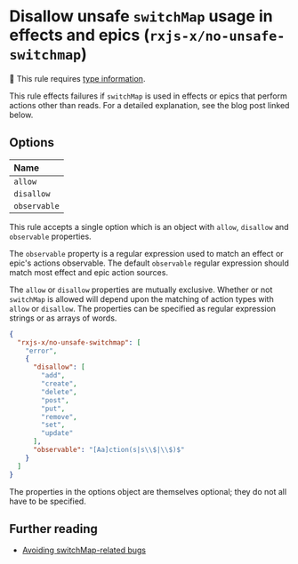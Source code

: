 # Disallow unsafe `switchMap` usage in effects and epics (`rxjs-x/no-unsafe-switchmap`)

💭 This rule requires [type information](https://typescript-eslint.io/linting/typed-linting).

<!-- end auto-generated rule header -->

This rule effects failures if `switchMap` is used in effects or epics that perform actions other than reads. For a detailed explanation, see the blog post linked below.

## Options

<!-- begin auto-generated rule options list -->

| Name         |
| :----------- |
| `allow`      |
| `disallow`   |
| `observable` |

<!-- end auto-generated rule options list -->

This rule accepts a single option which is an object with `allow`, `disallow` and `observable` properties.

The `observable` property is a regular expression used to match an effect or epic's actions observable. The default `observable` regular expression should match most effect and epic action sources.

The `allow` or `disallow` properties are mutually exclusive. Whether or not `switchMap` is allowed will depend upon the matching of action types with `allow` or `disallow`. The properties can be specified as regular expression strings or as arrays of words.

```json
{
  "rxjs-x/no-unsafe-switchmap": [
    "error",
    {
      "disallow": [
        "add",
        "create",
        "delete",
        "post",
        "put",
        "remove",
        "set",
        "update"
      ],
      "observable": "[Aa]ction(s|s\\$|\\$)$"
    }
  ]
}
```

The properties in the options object are themselves optional; they do not all have to be specified.

## Further reading

- [Avoiding switchMap-related bugs](https://ncjamieson.com/avoiding-switchmap-related-bugs/)
